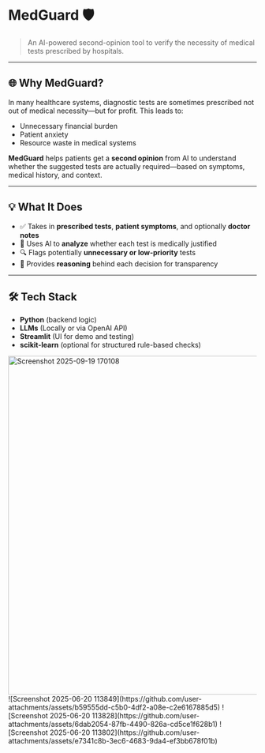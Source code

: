 # MedGuard 🛡️

> An AI-powered second-opinion tool to verify the necessity of medical tests prescribed by hospitals.

---

## 🌐 Why MedGuard?

In many healthcare systems, diagnostic tests are sometimes prescribed not out of medical necessity—but for profit. This leads to:

- Unnecessary financial burden
- Patient anxiety
- Resource waste in medical systems

**MedGuard** helps patients get a **second opinion** from AI to understand whether the suggested tests are actually required—based on symptoms, medical history, and context.

---

## 💡 What It Does

- ✅ Takes in **prescribed tests**, **patient symptoms**, and optionally **doctor notes**
- 🤖 Uses AI to **analyze** whether each test is medically justified
- 🔍 Flags potentially **unnecessary or low-priority** tests
- 📄 Provides **reasoning** behind each decision for transparency

---

## 🛠️ Tech Stack

- **Python** (backend logic)
- **LLMs** (Locally or via OpenAI API)
- **Streamlit** (UI for demo and testing)
- **scikit-learn** (optional for structured rule-based checks)


<img width="1236" height="686" alt="Screenshot 2025-09-19 170108" src="https://github.com/user-attachments/assets/bd5c5c15-2ea7-4e0d-9173-47e777654210" />
![Screenshot 2025-06-20 113849](https://github.com/user-attachments/assets/b59555dd-c5b0-4df2-a08e-c2e6167885d5)
![Screenshot 2025-06-20 113828](https://github.com/user-attachments/assets/6dab2054-87fb-4490-826a-cd5ce1f628b1)
![Screenshot 2025-06-20 113802](https://github.com/user-attachments/assets/e7341c8b-3ec6-4683-9da4-ef3bb678f01b)


